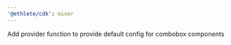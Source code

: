 ```yaml
---
'@ethlete/cdk': minor
---
```


Add provider function to provide default config for combobox components
